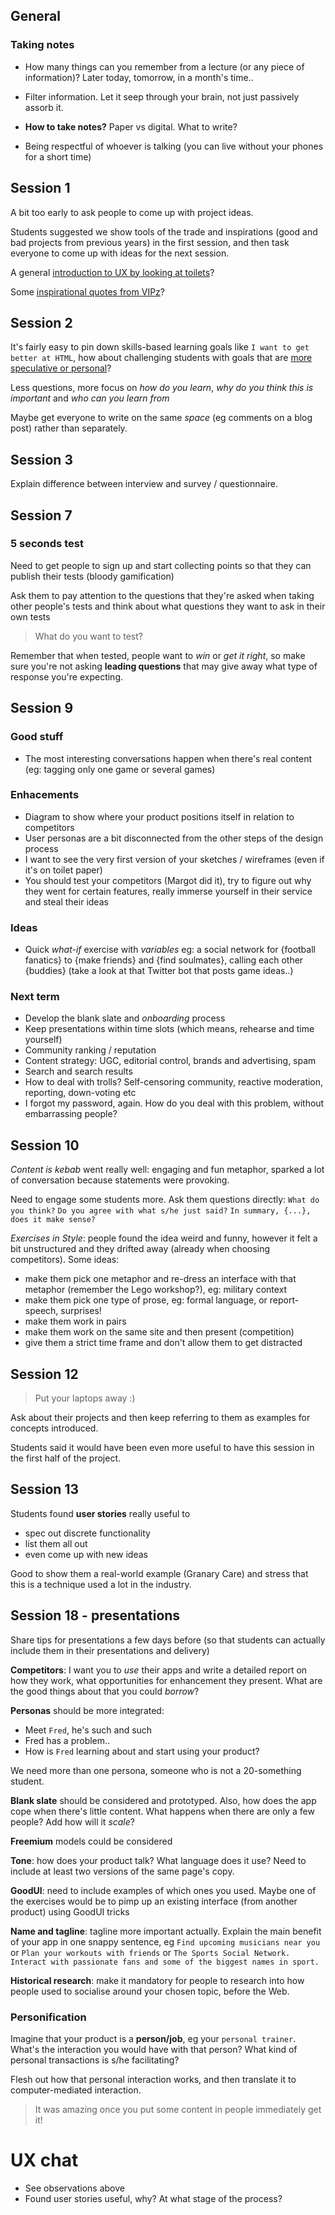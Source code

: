 ## General

### Taking notes

* How many things can you remember from a lecture (or any piece of information)? Later today, tomorrow, in a month's time..

* Filter information. Let it seep through your brain, not just passively assorb it.

* **How to take notes?** Paper vs digital. What to write?

* Being respectful of whoever is talking (you can live without your phones for a short time)

## Session 1

A bit too early to ask people to come up with project ideas.

Students suggested we show tools of the trade and inspirations (good and bad projects from previous years) in the first session, and then task everyone to come up with ideas for the next session.

A general [introduction to UX by looking at toilets](http://www.slideshare.net/ChrisHow/ux-bar-campbrighton2013)?

Some [inspirational quotes from VIPz](https://userbrain.net/blog/design-the-user)?


## Session 2

It's fairly easy to pin down skills-based learning goals like `I want to get better at HTML`, how about challenging students with goals that are [more speculative or personal](http://goodenoughprofessor.blogspot.co.uk/2014/08/on-civility.html)?

Less questions, more focus on *how do you learn*, *why do you think this is important* and *who can you learn from*

Maybe get everyone to write on the same *space* (eg comments on a blog post) rather than separately.


## Session 3

Explain difference between interview and survey / questionnaire.

## Session 7

### 5 seconds test

Need to get people to sign up and start collecting points so that they can publish their tests (bloody gamification)

Ask them to pay attention to the questions that they're asked when taking other people's tests and think about what questions they want to ask in their own tests

> What do you want to test?

Remember that when tested, people want to *win* or *get it right*, so make sure you're not asking **leading questions** that may give away what type of response you're expecting.

## Session 9

### Good stuff

* The most interesting conversations happen when there's real content (eg: tagging only one game or several games)

### Enhacements

* Diagram to show where your product positions itself in relation to competitors
* User personas are a bit disconnected from the other steps of the design process
* I want to see the very first version of your sketches / wireframes (even if it's on toilet paper)
* You should test your competitors (Margot did it), try to figure out why they went for certain features, really immerse yourself in their service and steal their ideas

### Ideas

* Quick *what-if* exercise with *variables* eg: a social network for {football fanatics} to {make friends} and {find soulmates}, calling each other {buddies} (take a look at that Twitter bot that posts game ideas..)

### Next term

* Develop the blank slate and *onboarding* process
* Keep presentations within time slots (which means, rehearse and time yourself)
* Community ranking / reputation
* Content strategy: UGC, editorial control, brands and advertising, spam
* Search and search results
* How to deal with trolls? Self-censoring community, reactive moderation, reporting, down-voting etc
* I forgot my password, again. How do you deal with this problem, without embarrassing people?

## Session 10

*Content is kebab* went really well: engaging and fun metaphor, sparked a lot of conversation because statements were provoking.

Need to engage some students more. Ask them questions directly:
`What do you think?`
`Do you agree with what s/he just said?`
`In summary, {...}, does it make sense?`

*Exercises in Style*: people found the idea weird and funny, however it felt a bit unstructured and they drifted away (already when choosing competitors). Some ideas:

* make them pick one metaphor and re-dress an interface with that metaphor (remember the Lego workshop?), eg: military context
* make them pick one type of prose, eg: formal language, or report-speech, surprises!
* make them work in pairs
* make them work on the same site and then present (competition)
* give them a strict time frame and don't allow them to get distracted


## Session 12

> Put your laptops away :)

Ask about their projects and then keep referring to them as examples for concepts introduced.

Students said it would have been even more useful to have this session in the first half of the project.

## Session 13

Students found **user stories** really useful to 

* spec out discrete functionality 
* list them all out
* even come up with new ideas

Good to show them a real-world example (Granary Care) and stress that this is a technique used a lot in the industry.

## Session 18 - presentations

Share tips for presentations a few days before (so that students can actually include them in their presentations and delivery)

**Competitors**: I want you to *use* their apps and write a detailed report on how they work, what opportunities for enhancement they present. What are the good things about that you could *borrow*?

**Personas** should be more integrated: 

* Meet `Fred`, he's such and such
* Fred has a problem..
* How is `Fred` learning about and start using your product?

We need more than one persona, someone who is not a 20-something student.

**Blank slate** should be considered and prototyped. Also, how does the app cope when there's little content. What happens when there are only a few people? Add how will it *scale*?

**Freemium** models could be considered

**Tone**: how does your product talk? What language does it use? Need to include at least two versions of the same page's copy.

**GoodUI**: need to include examples of which ones you used. Maybe one of the exercises would be to pimp up an existing interface (from another product) using GoodUI tricks

**Name and tagline**: tagline more important actually. Explain the main benefit of your app in one snappy sentence, eg `Find upcoming musicians near you` or `Plan your workouts with friends` or `The Sports Social Network. Interact with passionate fans and some of the biggest names in sport.`

**Historical research**: make it mandatory for people to research into how people used to socialise around your chosen topic, before the Web.

### Personification

Imagine that your product is a **person/job**, eg your `personal trainer`. What's the interaction you would have with that person? What kind of personal transactions is s/he facilitating?

Flesh out how that personal interaction works, and then translate it to computer-mediated interaction.

> It was amazing once you put some content in people immediately get it!

# UX chat

* See observations above
* Found user stories useful, why? At what stage of the process?